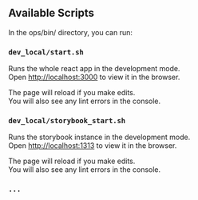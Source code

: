 ## Available Scripts

In the ops/bin/ directory, you can run:

### `dev_local/start.sh`

Runs the whole react app in the development mode.<br />
Open [http://localhost:3000](http://localhost:3000) to view it in the browser.

The page will reload if you make edits.<br />
You will also see any lint errors in the console.

### `dev_local/storybook_start.sh`

Runs the storybook instance in the development mode.<br />
Open [http://localhost:1313](http://localhost:1313) to view it in the browser.

The page will reload if you make edits.<br />
You will also see any lint errors in the console.

### `...`
